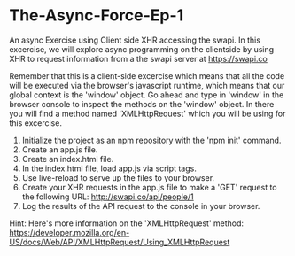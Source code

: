 # The-Async-Force-Ep-1
An async Exercise using Client side XHR accessing the swapi.
In this excercise, we will explore async programming on the clientside
by using XHR to request information from a the swapi server at
https://swapi.co

Remember that this is a client-side excercise which means that all the code will be executed via the browser's javascript runtime, which means that our global context is the 'window' object.  Go ahead and type in 'window' in the browser console to inspect the methods on the 'window' object.  In there you will find a method named 'XMLHttpRequest' which you will be using for this excercise.

1. Initialize the project as an npm repository with the 'npm init' command.
2. Create an app.js file.
3. Create an index.html file.
4. In the index.html file, load app.js via script tags.
5. Use live-reload to serve up the files to your browser.
6. Create your XHR requests in the app.js file to make a 'GET' request
   to the following URL: http://swapi.co/api/people/1
7. Log the results of the API request to the console in your browser.


Hint: Here's more information on the 'XMLHttpRequest' method:
https://developer.mozilla.org/en-US/docs/Web/API/XMLHttpRequest/Using_XMLHttpRequest